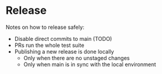 # Release

Notes on how to release safely:

- Disable direct commits to main (TODO)
- PRs run the whole test suite
- Publishing a new release is done locally
  - Only when there are no unstaged changes
  - Only when main is in sync with the local environment
